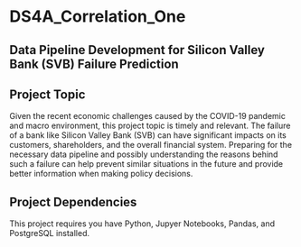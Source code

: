 # DS4A_Correlation_One

## Data Pipeline Development for Silicon Valley Bank (SVB) Failure Prediction

## Project Topic

Given the recent economic challenges caused by the COVID-19 pandemic and macro environment, this project topic is timely and relevant. The failure of a bank like Silicon Valley Bank (SVB) can have significant impacts on its customers, shareholders, and the overall financial system. Preparing for the necessary data pipeline and possibly understanding the reasons behind such a failure can help prevent similar situations in the future and provide better information when making policy decisions.

## Project Dependencies

This project requires you have Python, Jupyer Notebooks, Pandas, and PostgreSQL installed.
